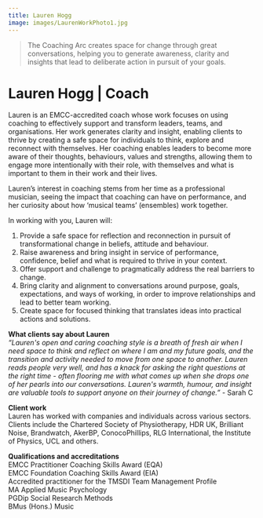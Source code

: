 ```yaml
---
title: Lauren Hogg
image: images/LaurenWorkPhoto1.jpg
---
```

> The Coaching Arc creates space for change through great conversations, helping you to generate awareness, clarity and insights that lead to deliberate action in pursuit of your goals.

# Lauren&nbsp;Hogg&nbsp;|&nbsp;Coach

Lauren is an EMCC-accredited coach whose work focuses on using coaching to effectively support and transform leaders, teams, and organisations.  Her work generates clarity and insight, enabling clients to thrive by creating a safe space for individuals to think, explore and reconnect with themselves. Her coaching enables leaders to become more aware of their thoughts, behaviours, values and strengths, allowing them to engage more intentionally with their role, with themselves and what is important to them in their work and their lives. 

Lauren’s interest in coaching stems from her time as a professional musician, seeing the impact that coaching can have on performance, and her curiosity about how ‘musical teams’ (ensembles) work together. 

In working with you, Lauren will:
1.	Provide a safe space for reflection and reconnection in pursuit of transformational change in beliefs, attitude and behaviour.
2.	Raise awareness and bring insight in service of performance, confidence, belief and what is required to thrive in your context.
3.	Offer support and challenge to pragmatically address the real barriers to change.
4.	Bring clarity and alignment to conversations around purpose, goals, expectations, and ways of working, in order to improve relationships and lead to better team working.
5.	Create space for focused thinking that translates ideas into practical actions and solutions.

**What clients say about Lauren**  
*“Lauren's open and caring coaching style is a breath of fresh air when I need space to think and reflect on where I am and my future goals, and the transition and activity needed to move from one space to another. Lauren reads people very well, and has a knack for asking the right questions at the right time - often flooring me with what comes up when she drops one of her pearls into our conversations. Lauren's warmth, humour, and insight are valuable tools to support anyone on their journey of change.”* - Sarah C

**Client work**  
Lauren has worked with companies and individuals across various sectors. Clients include the Chartered Society of Physiotherapy, HDR UK, Brilliant Noise, Brandwatch, AkerBP, ConocoPhillips, RLG International, the Institute of Physics, UCL and others. 

**Qualifications and accreditations**  
EMCC Practitioner Coaching Skills Award (EQA)  
EMCC Foundation Coaching Skills Award (EIA)  
Accredited practitioner for the TMSDI Team Management Profile  
MA Applied Music Psychology  
PGDip Social Research Methods  
BMus (Hons.) Music

